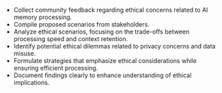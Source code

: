 - Collect community feedback regarding ethical concerns related to AI memory processing.
- Compile proposed scenarios from stakeholders.
- Analyze ethical scenarios, focusing on the trade-offs between processing speed and context retention.
- Identify potential ethical dilemmas related to privacy concerns and data misuse.
- Formulate strategies that emphasize ethical considerations while ensuring efficient processing.
- Document findings clearly to enhance understanding of ethical implications.